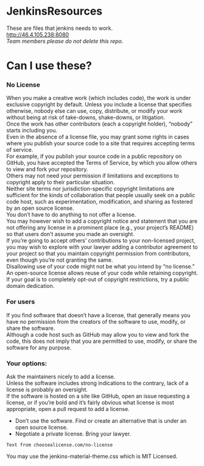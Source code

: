 # JenkinsResources

These are files that jenkins needs to work. 
<br>
http://46.4.105.238:8080
<br>
*Team members please do not delete this repo.*

# Can I use these?

### No License

When you make a creative work (which includes code), the work is under exclusive copyright by default. 
Unless you include a license that specifies otherwise, nobody else can use, copy, distribute, or modify your work without being at risk of take-downs, shake-downs, or litigation. <br>
Once the work has other contributors (each a copyright holder), “nobody” starts including you. <br>
Even in the absence of a license file, you may grant some rights in cases where you publish your source code to a site that requires accepting terms of service. <br>
For example, if you publish your source code in a public repository on GitHub, you have accepted the Terms of Service, by which you allow others to view and fork your repository. <br>
Others may not need your permission if limitations and exceptions to copyright apply to their particular situation.<br> Neither site terms nor jurisdiction-specific copyright limitations are sufficient for the kinds of collaboration that people usually seek on a public code host, such as experimentation, modification, and sharing as fostered by an open source license. <br>
You don’t have to do anything to not offer a license. <br> 
You may however wish to add a copyright notice and statement that you are not offering any license in a prominent place (e.g., your project’s README) so that users don’t assume you made an oversight. <br>
If you’re going to accept others’ contributions to your non-licensed project, you may wish to explore with your lawyer adding a contributor agreement to your project so that you maintain copyright permission from contributors, even though you’re not granting the same. <br>
Disallowing use of your code might not be what you intend by “no license.” An open-source license allows reuse of your code while retaining copyright. If your goal is to completely opt-out of copyright restrictions, try a public domain dedication.<br>

### For users
If you find software that doesn’t have a license, that generally means you have no permission from the creators of the software to use, modify, or share the software. <br>
Although a code host such as GitHub may allow you to view and fork the code, this does not imply that you are permitted to use, modify, or share the software for any purpose. <br>
### Your options:
Ask the maintainers nicely to add a license. <br>
Unless the software includes strong indications to the contrary, lack of a license is probably an oversight. <br>If the software is hosted on a site like GitHub, open an issue requesting a license, or if you’re bold and it’s fairly obvious what license is most appropriate, open a pull request to add a license. <br>
- Don’t use the software. Find or create an alternative that is under an open source license.
- Negotiate a private license. Bring your lawyer.
```
Text from choosealicense.com/no-license
```
You may use the jenkins-material-theme.css which is MIT Licensed.
